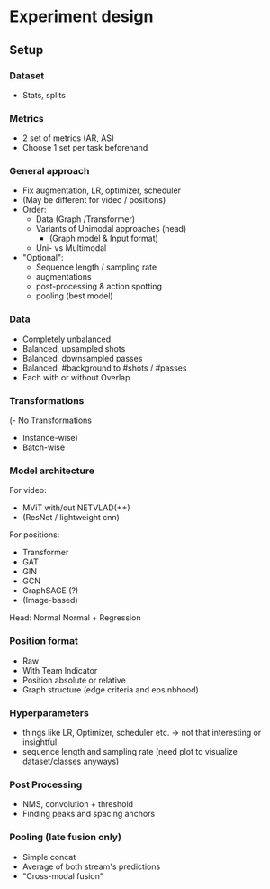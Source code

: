 # Experiment design
## Setup

### Dataset
 - Stats, splits
### Metrics
 - 2 set of metrics (AR, AS)
 - Choose 1 set per task beforehand
### General approach
 - Fix augmentation, LR, optimizer, scheduler
 - (May be different for video / positions)
 - Order:
    - Data (Graph /Transformer)
    - Variants of Unimodal approaches (head)
        - (Graph model & Input format)
    - Uni- vs Multimodal
- "Optional":
    - Sequence length / sampling rate
    - augmentations
    - post-processing & action spotting
    - pooling (best model)

### Data

 - Completely unbalanced
 - Balanced, upsampled shots
 - Balanced, downsampled passes
 - Balanced, #background to #shots / #passes
 - Each with or without Overlap

### Transformations

 (- No Transformations
 - Instance-wise)
 - Batch-wise

### Model architecture

For video:
 - MViT with/out NETVLAD(++)
 - (ResNet / lightweight cnn)

For positions:
 - Transformer
 - GAT
 - GIN
 - GCN
 - GraphSAGE (?)
 - (Image-based)

Head:
    Normal
    Normal + Regression

### Position format

- Raw
- With Team Indicator
- Position absolute or relative
- Graph structure (edge criteria and eps nbhood)

### Hyperparameters

 - things like LR, Optimizer, scheduler etc.
 -> not that interesting or insightful
 - sequence length and sampling rate 
 (need plot to visualize dataset/classes anyways)

 ### Post Processing

 - NMS, convolution + threshold
 - Finding peaks and spacing anchors

 ### Pooling (late fusion only)

 - Simple concat
 - Average of both stream's predictions
 - "Cross-modal fusion"